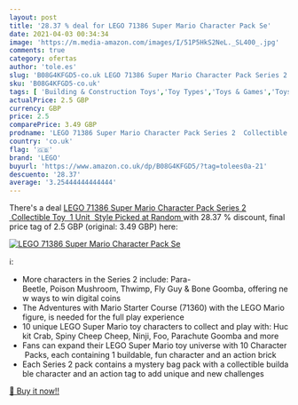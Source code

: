 ```yaml
---
layout: post
title: '28.37 % deal for LEGO 71386 Super Mario Character Pack Se'
date: 2021-04-03 00:34:34
image: 'https://m.media-amazon.com/images/I/51P5HkS2NeL._SL400_.jpg'
comments: true
category: ofertas
author: 'tole.es'
slug: 'B08G4KFGD5-co.uk LEGO 71386 Super Mario Character Pack Series 2...'
sku: 'B08G4KFGD5-co.uk'
tags: [ 'Building & Construction Toys','Toy Types','Toys & Games','Toys Store','lego', ]
actualPrice: 2.5 GBP
currency: GBP
price: 2.5
comparePrice: 3.49 GBP
prodname: 'LEGO 71386 Super Mario Character Pack Series 2  Collectible Toy  1 Unit  Style Picked at Random '
country: 'co.uk'
flag: '🇬🇧'
brand: 'LEGO'
buyurl: 'https://www.amazon.co.uk/dp/B08G4KFGD5/?tag=tolees0a-21'
descuento: '28.37'
average: '3.25444444444444'
---
```


There's a deal [LEGO 71386 Super Mario Character Pack Series 2  Collectible Toy  1 Unit  Style Picked at Random ](https://www.amazon.co.uk/dp/B08G4KFGD5/?tag=tolees0a-21)  with  28.37 % discount, final price tag of  2.5 GBP (original: 3.49 GBP) here:

[![LEGO 71386 Super Mario Character Pack Se](https://m.media-amazon.com/images/I/51P5HkS2NeL._SL400_.jpg)](https://www.amazon.co.uk/dp/B08G4KFGD5/?tag=tolees0a-21)

ℹ️:

- More characters in the Series 2 include: Para-Beetle, Poison Mushroom, Thwimp, Fly Guy & Bone Goomba, offering new ways to win digital coins
- The Adventures with Mario Starter Course (71360) with the LEGO Mario figure, is needed for the full play experience
- 10 unique LEGO Super Mario toy characters to collect and play with: Huckit Crab, Spiny Cheep Cheep, Ninji, Foo, Parachute Goomba and more
- Fans can expand their LEGO Super Mario toy universe with 10 Character Packs, each containing 1 buildable, fun character and an action brick
- Each Series 2 pack contains a mystery bag pack with a collectible buildable character and an action tag to add unique and new challenges

[🛒 Buy it now!!](https://www.amazon.co.uk/dp/B08G4KFGD5/?tag=tolees0a-21)
